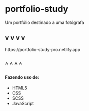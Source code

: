 # portfolio-study
<p>Um portfólio destinado a uma fotógrafa</p>
<h2>  v v v v</h2>
https://portfolio-study-pro.netlify.app
<h2>  ^ ^ ^ ^</h2>

<h4>Fazendo uso de:</h4>
<ul>
  <li> HTML5</li>
  <li> CSS</li>
  <li> SCSS</li>
  <li> JavaScript</li>
</ul>

